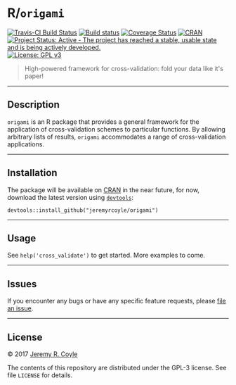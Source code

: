 # R/`origami`

[![Travis-CI Build Status](https://travis-ci.org/jeremyrcoyle/origami.svg?branch=master)](https://travis-ci.org/jeremyrcoyle/origami)
[![Build status](https://ci.appveyor.com/api/projects/status/i5qwp8cjb4j4x329?svg=true)](https://ci.appveyor.com/project/jeremyrcoyle/origami)
[![Coverage Status](https://img.shields.io/codecov/c/github/jeremyrcoyle/origami/master.svg)](https://codecov.io/github/jeremyrcoyle/origami?branch=master)
[![CRAN](http://www.r-pkg.org/badges/version/origami)](http://www.r-pkg.org/pkg/origami)
[![Project Status: Active - The project has reached a stable, usable state and is being actively developed.](http://www.repostatus.org/badges/latest/active.svg)](http://www.repostatus.org/#active)
[![License: GPL v3](https://img.shields.io/badge/License-GPL%20v3-blue.svg)](http://www.gnu.org/licenses/gpl-3.0)

> High-powered framework for cross-validation: fold your data like it's paper!

---

## Description

`origami` is an R package that provides a general framework for the application
of cross-validation schemes to particular functions. By allowing arbitrary
lists of results, `origami` accommodates a range of cross-validation applications.

---

## Installation

The package will be available on [CRAN](https://cran.r-project.org/) in the
near future, for now, download the latest version using
[`devtools`](https://www.rstudio.com/products/rpackages/devtools/):

```
devtools::install_github("jeremyrcoyle/origami")
```

---

## Usage

See `help('cross_validate')` to get started. More examples to come.

---

## Issues

If you encounter any bugs or have any specific feature requests, please [file an
issue](https://github.com/jeremyrcoyle/origami/issues).

---

## License

&copy; 2017 [Jeremy R. Coyle](https://github.com/jeremyrcoyle)

The contents of this repository are distributed under the GPL-3 license. See
file `LICENSE` for details.

